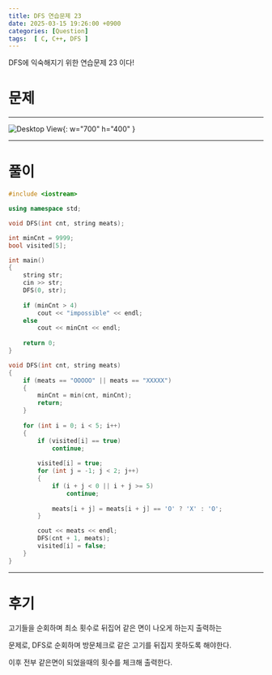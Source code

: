 ```yaml
---
title: DFS 연습문제 23
date: 2025-03-15 19:26:00 +0900
categories: [Question]  
tags:  [ C, C++, DFS ]
---
```


DFS에 익숙해지기 위한 연습문제 23 이다!

# 문제   
---------------------------------------
![Desktop View](/assets/img/dfs23.png){: w="700" h="400" }

---------------------------------------

# 풀이

```c++
#include <iostream>

using namespace std;

void DFS(int cnt, string meats);

int minCnt = 9999;
bool visited[5];

int main()
{
    string str;
    cin >> str;
    DFS(0, str);
    
    if (minCnt > 4)
        cout << "impossible" << endl;
    else
        cout << minCnt << endl;
    
    return 0;
}

void DFS(int cnt, string meats)
{
    if (meats == "OOOOO" || meats == "XXXXX")
    {
        minCnt = min(cnt, minCnt);
        return;
    }
    
    for (int i = 0; i < 5; i++)
    {
        if (visited[i] == true)
            continue;
         
        visited[i] = true;		
        for (int j = -1; j < 2; j++)
        {
            if (i + j < 0 || i + j >= 5)
                continue;
             
            meats[i + j] = meats[i + j] == 'O' ? 'X' : 'O';
        }

        cout << meats << endl;
        DFS(cnt + 1, meats);
        visited[i] = false;
    }
}
```
---------------------------------------

# 후기

고기들을 순회하며 최소 횟수로 뒤집어 같은 면이 나오게 하는지 출력하는

문제로, DFS로 순회하며 방문체크로 같은 고기를 뒤집지 못하도록 해야한다.

이후 전부 같은면이 되었을때의 횟수를 체크해 출력한다.
